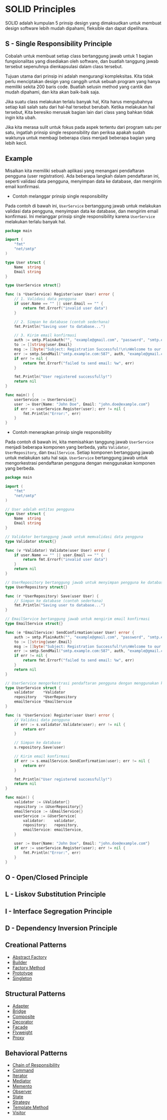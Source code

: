 # SOLID Principles

SOLID adalah kumpulan 5 prinsip design yang dimaksudkan untuk membuat design software lebih mudah dipahami, fleksible dan dapat dipelihara.

## S - Single Responsibility Principle

Cobalah untuk membuat setiap class bertanggung jawab untuk 1 bagian fungsionalitas yang disediakan oleh software, dan buatlah tanggung jawab tersebut sepenuhnya dienkapsulasi dalam class tersebut.

Tujuan utama dari prinsip ini adalah mengurangi kompleksitas. Kita tidak perlu menciptakan design yang canggih untuk sebuah program yang hanya memiliki sekita 200 baris code. Buatlah selusin method yang cantik dan mudah dipahami, dan kita akan baik-baik saja.

Jika suatu class melakukan terlalu banyak hal, Kita harus mengubahnya setiap kali salah satu dari hal-hal tersebut berubah. Ketika melakukan hal tersebut, Kita beresiko merusak bagian lain dari class yang bahkan tidak ingin kita ubah.

Jika kita merasa sulit untuk fokus pada aspek tertentu dari program satu per satu, ingatlah prinsip single responsibility dan periksa apakah sudah waktunya untuk membagi beberapa class menjadi beberapa bagian yang lebih kecil.

## Example

Misalkan kita memiliki sebuah aplikasi yang menangani pendaftaran pengguna (user registration). Ada beberapa langkah dalam pendaftaran ini, seperti validasi data pengguna, menyimpan data ke database, dan mengirim email konfirmasi.

- Contoh melanggar prinsip single responsibility

Pada contoh di bawah ini, `UserService` bertanggung jawab untuk melakukan validasi data pengguna, menyimpan data ke database, dan mengirim email konfirmasi. Ini melanggar prinsip single responsibility karena `UserService` melakukan terlalu banyak hal.

```go
package main

import (
	"fmt"
	"net/smtp"
)

type User struct {
	Name  string
	Email string
}

type UserService struct{}

func (s *UserService) Register(user User) error {
	// 1. Validasi data pengguna
	if user.Name == "" || user.Email == "" {
		return fmt.Errorf("invalid user data")
	}

	// 2. Simpan ke database (contoh sederhana)
	fmt.Println("Saving user to database...")

	// 3. Kirim email konfirmasi
	auth := smtp.PlainAuth("", "example@gmail.com", "password", "smtp.example.com")
	to := []string{user.Email}
	msg := []byte("Subject: Registration Successful!\n\nWelcome to our service!")
	err := smtp.SendMail("smtp.example.com:587", auth, "example@gmail.com", to, msg)
	if err != nil {
		return fmt.Errorf("failed to send email: %w", err)
	}

	fmt.Println("User registered successfully!")
	return nil
}

func main() {
	userService := UserService{}
	user := User{Name: "John Doe", Email: "john.doe@example.com"}
	if err := userService.Register(user); err != nil {
		fmt.Println("Error:", err)
	}
}
```

- Contoh menerapkan prinsip single responsibility

Pada contoh di bawah ini, kita memisahkan tanggung jawab `UserService` menjadi beberapa komponen yang berbeda, yaitu `Validator`, `UserRepository`, dan `EmailService`. Setiap komponen bertanggung jawab untuk melakukan satu hal saja. `UserService` bertanggung jawab untuk mengorkestrasi pendaftaran pengguna dengan menggunakan komponen yang berbeda.

```go
package main

import (
	"fmt"
	"net/smtp"
)

// User adalah entitas pengguna
type User struct {
	Name  string
	Email string
}

// Validator bertanggung jawab untuk memvalidasi data pengguna
type Validator struct{}

func (v *Validator) Validate(user User) error {
	if user.Name == "" || user.Email == "" {
		return fmt.Errorf("invalid user data")
	}
	return nil
}

// UserRepository bertanggung jawab untuk menyimpan pengguna ke database
type UserRepository struct{}

func (r *UserRepository) Save(user User) {
	// Simpan ke database (contoh sederhana)
	fmt.Println("Saving user to database...")
}

// EmailService bertanggung jawab untuk mengirim email konfirmasi
type EmailService struct{}

func (e *EmailService) SendConfirmation(user User) error {
	auth := smtp.PlainAuth("", "example@gmail.com", "password", "smtp.example.com")
	to := []string{user.Email}
	msg := []byte("Subject: Registration Successful!\n\nWelcome to our service!")
	err := smtp.SendMail("smtp.example.com:587", auth, "example@gmail.com", to, msg)
	if err != nil {
		return fmt.Errorf("failed to send email: %w", err)
	}
	return nil
}

// UserService mengorkestrasi pendaftaran pengguna dengan menggunakan komponen yang berbeda
type UserService struct {
	validator    *Validator
	repository   *UserRepository
	emailService *EmailService
}

func (s *UserService) Register(user User) error {
	// Validasi data pengguna
	if err := s.validator.Validate(user); err != nil {
		return err
	}

	// Simpan ke database
	s.repository.Save(user)

	// Kirim email konfirmasi
	if err := s.emailService.SendConfirmation(user); err != nil {
		return err
	}

	fmt.Println("User registered successfully!")
	return nil
}

func main() {
	validator := &Validator{}
	repository := &UserRepository{}
	emailService := &EmailService{}
	userService := &UserService{
		validator:    validator,
		repository:   repository,
		emailService: emailService,
	}

	user := User{Name: "John Doe", Email: "john.doe@example.com"}
	if err := userService.Register(user); err != nil {
		fmt.Println("Error:", err)
	}
}
```

## O - Open/Closed Principle

## L - Liskov Substitution Principle

## I - Interface Segregation Principle

## D - Dependency Inversion Principle

## Creational Patterns

- [Abstract Factory](./creational-pattern/abstract-factory/README.md)
- [Builder](./creational-pattern/builder/README.md)
- [Factory Method](./creational-pattern/factory-method/README.md)
- [Prototype](./creational-pattern/prototype/README.md)
- [Singleton](./creational-pattern/singleton/README.md)

## Structural Patterns

- [Adapter](./structural-pattern/adapter/README.md)
- [Bridge](./structural-pattern/bridge/README.md)
- [Composite](./structural-pattern/composite/README.md)
- [Decorator](./structural-pattern/decorator/README.md)
- [Facade](./structural-pattern/facade/README.md)
- [Flyweight](./structural-pattern/flyweight/README.md)
- [Proxy](./structural-pattern/proxy/README.md)

## Behavioral Patterns

- [Chain of Responsibility](./behavioral-pattern/chain-of-responsibility/README.md)
- [Command](./behavioral-pattern/command/README.md)
- [Iterator](./behavioral-pattern/iterator/README.md)
- [Mediator](./behavioral-pattern/mediator/README.md)
- [Memento](./behavioral-pattern/memento/README.md)
- [Observer](./behavioral-pattern/observer/README.md)
- [State](./behavioral-pattern/state/README.md)
- [Strategy](./behavioral-pattern/strategy/README.md)
- [Template Method](./behavioral-pattern/template-method/README.md)
- [Visitor](./behavioral-pattern/visitor/README.md)
